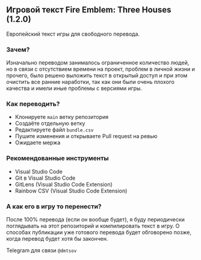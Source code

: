 ## Игровой текст Fire Emblem: Three Houses (1.2.0)

Европейский текст игры для свободного перевода.

### Зачем?

Изначально переводом занималось ограниченное количество людей, но в связи с отсутствием времени на проект, проблем в личной жизни и прочего, было решено выложить текст в открытый доступ и при этом очистить все ранние наработки, так как они были очень плохого качества и имели иные проблемы с версиями игры.

### Как переводить?

- Клонируете `main` ветку репозитория
- Создаёте отдельную ветку
- Редактируете файл `bundle.csv`
- Пушите изменения и открываете Pull request на ревью
- Ожидаете мержа

### Рекомендованные инструменты

- Visual Studio Code
- Git в Visual Studio Code
- GitLens (Visual Studio Code Extension)
- Rainbow CSV (Visual Studio Code Extension)

### А как его в игру то перенести?

После 100% перевода (если он вообще будет), я буду периодически поглядывать на этот репозиторий и компилировать текст в игру. О способах публикации уже готового перевода будет обговорено позже, когда перевод будет хотя бы закончен.

Telegram для связи `@dmtsov`
